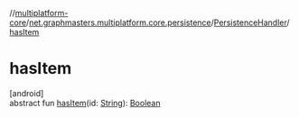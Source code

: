 //[multiplatform-core](../../../index.md)/[net.graphmasters.multiplatform.core.persistence](../index.md)/[PersistenceHandler](index.md)/[hasItem](has-item.md)

# hasItem

[android]\
abstract fun [hasItem](has-item.md)(id: [String](https://kotlinlang.org/api/latest/jvm/stdlib/kotlin/-string/index.html)): [Boolean](https://kotlinlang.org/api/latest/jvm/stdlib/kotlin/-boolean/index.html)
